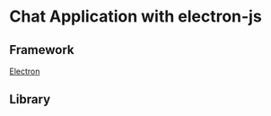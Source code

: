 # Chat Application with electron-js

## Framework

[Electron](https://www.electronjs.org)

## Library
